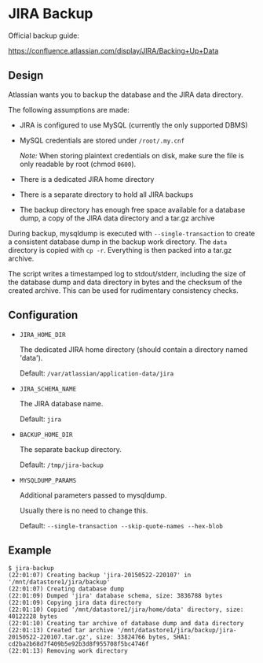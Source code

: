 # JIRA Backup

Official backup guide:

https://confluence.atlassian.com/display/JIRA/Backing+Up+Data

## Design

Atlassian wants you to backup the database and the JIRA data directory.

The following assumptions are made:

- JIRA is configured to use MySQL (currently the only supported DBMS)
- MySQL credentials are stored under `/root/.my.cnf`

    *Note:* When storing plaintext credentials on disk, make sure the file is
    only readable by root (chmod `0600`).

- There is a dedicated JIRA home directory
- There is a separate directory to hold all JIRA backups
- The backup directory has enough free space available for a database dump, a
copy of the JIRA data directory and a tar.gz archive

During backup, mysqldump is executed with `--single-transaction` to create a
consistent database dump in the backup work directory. The `data` directory is
copied with `cp -r`. Everything is then packed into a tar.gz archive.

The script writes a timestamped log to stdout/stderr, including the size of the
database dump and data directory in bytes and the checksum of the created
archive. This can be used for rudimentary consistency checks.

## Configuration

- `JIRA_HOME_DIR`

    The dedicated JIRA home directory (should contain a directory named 'data').

    Default: `/var/atlassian/application-data/jira`

- `JIRA_SCHEMA_NAME`

    The JIRA database name.

    Default: `jira`

- `BACKUP_HOME_DIR`
    
    The separate backup directory.

    Default: `/tmp/jira-backup`

- `MYSQLDUMP_PARAMS`

    Additional parameters passed to mysqldump.
    
    Usually there is no need to change this.

    Default: `--single-transaction --skip-quote-names --hex-blob`

## Example

    $ jira-backup
    (22:01:07) Creating backup 'jira-20150522-220107' in '/mnt/datastore1/jira/backup'
    (22:01:07) Creating database dump
    (22:01:09) Dumped 'jira' database schema, size: 3836788 bytes
    (22:01:09) Copying jira data directory
    (22:01:10) Copied '/mnt/datastore1/jira/home/data' directory, size: 40122228 bytes
    (22:01:10) Creating tar archive of database dump and data directory
    (22:01:13) Created tar archive '/mnt/datastore1/jira/backup/jira-20150522-220107.tar.gz', size: 33824766 bytes, SHA1: cd2ba2b68d7f409b5e92b3d8f955708f5bc4746f
    (22:01:13) Removing work directory
